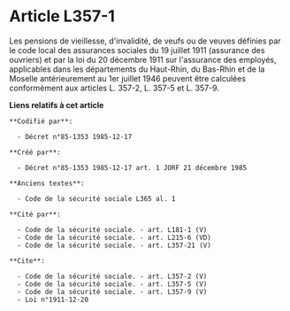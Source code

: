 # Article L357-1

Les pensions de vieillesse, d'invalidité, de veufs ou de veuves définies par le code local des assurances sociales du 19
juillet 1911 (assurance des ouvriers) et par la loi du 20 décembre 1911 sur l'assurance des employés, applicables dans les
départements du Haut-Rhin, du Bas-Rhin et de la Moselle antérieurement au 1er juillet 1946 peuvent être calculées
conformément aux articles L. 357-2, L. 357-5 et L. 357-9.

**Liens relatifs à cet article**

	**Codifié par**:

	  - Décret n°85-1353 1985-12-17

	**Créé par**:

	  - Décret n°85-1353 1985-12-17 art. 1 JORF 21 décembre 1985

	**Anciens textes**:

	  - Code de la sécurité sociale L365 al. 1

	**Cité par**:

	  - Code de la sécurité sociale. - art. L181-1 (V)
	  - Code de la sécurité sociale. - art. L215-6 (VD)
	  - Code de la sécurité sociale. - art. L357-21 (V)

	**Cite**:

	  - Code de la sécurité sociale. - art. L357-2 (V)
	  - Code de la sécurité sociale. - art. L357-5 (V)
	  - Code de la sécurité sociale. - art. L357-9 (V)
	  - Loi n°1911-12-20
